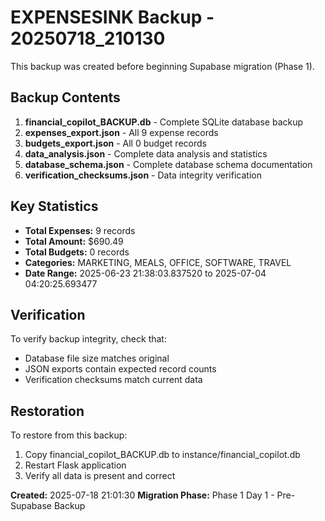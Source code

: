 # EXPENSESINK Backup - 20250718_210130

This backup was created before beginning Supabase migration (Phase 1).

## Backup Contents

1. **financial_copilot_BACKUP.db** - Complete SQLite database backup
2. **expenses_export.json** - All 9 expense records
3. **budgets_export.json** - All 0 budget records  
4. **data_analysis.json** - Complete data analysis and statistics
5. **database_schema.json** - Complete database schema documentation
6. **verification_checksums.json** - Data integrity verification

## Key Statistics

- **Total Expenses:** 9 records
- **Total Amount:** $690.49
- **Total Budgets:** 0 records
- **Categories:** MARKETING, MEALS, OFFICE, SOFTWARE, TRAVEL
- **Date Range:** 2025-06-23 21:38:03.837520 to 2025-07-04 04:20:25.693477

## Verification

To verify backup integrity, check that:
- Database file size matches original
- JSON exports contain expected record counts
- Verification checksums match current data

## Restoration

To restore from this backup:
1. Copy financial_copilot_BACKUP.db to instance/financial_copilot.db
2. Restart Flask application
3. Verify all data is present and correct

**Created:** 2025-07-18 21:01:30
**Migration Phase:** Phase 1 Day 1 - Pre-Supabase Backup
